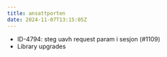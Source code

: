 ```yaml
---
title: ansattporten
date: 2024-11-07T13:15:05Z
---
```

- ID-4794: steg uavh request param i sesjon (#1109)
- Library upgrades

